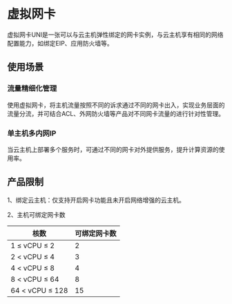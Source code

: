 # 虚拟网卡

虚拟网卡UNI是一张可以与云主机弹性绑定的网卡实例，与云主机享有相同的网络配置能力，如绑定EIP、应用防火墙等。

## 使用场景

### 流量精细化管理

使用虚拟网卡，将主机流量按照不同的诉求通过不同的网卡出入，实现业务层面的流量分流，并可结合ACL、外网防火墙等产品对不同网卡流量的进行针对性管理。

### 单主机多内网IP

当云主机上部署多个服务时，可通过不同的网卡对外提供服务，提升计算资源的使用率。

## 产品限制

1、绑定云主机：仅支持开启网卡功能且未开启网络增强的云主机。

2、主机可绑定网卡数

|核数|可绑定网卡数|
|---|---|
|1 ≤ vCPU ≤ 2	|2|
|	2 < vCPU ≤ 4	|3|
|	4 < vCPU ≤ 8	|4|
|	8 < vCPU ≤ 64	|8|
|	64 < vCPU ≤ 128	|15|

